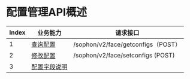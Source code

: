 # 配置管理API概述

| Index | 业务能力                           | 请求接口                           |
| ----- | ---------------------------------- | ---------------------------------- |
| 1     | [查询配置](1-get-config.md)        | /sophon/v2/face/getconfigs（POST） |
| 2     | [修改配置](2-update-config.md)     | /sophon/v2/face/setconfigs (POST)  |
| 3     | [配置字段说明](3-config-detail.md) |                                    |

